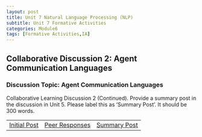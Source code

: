 ```yaml
---
layout: post
title: Unit 7 Natural Language Processing (NLP)
subtitle: Unit 7 Formative Activities
categories: Module6
tags: [Formative Activities,IA]
---
```

<html lang="en">

<body>

<h2>Collaborative Discussion 2: Agent Communication Languages </h2>

<h3>Discussion Topic: Agent Communication Languages</h3>
  
<p>Collaborative Learning Discussion 2 (Continued). Provide a summary post in the discussion in Unit 5. Please label this as ‘Summary Post’. It should be 300 words.</p>

<table>
    <tr>
      <td> <a href="../../../../artefacts/IA-Unit05-Initial_Post.pdf" target="_blank" class="button large">Initial Post</a></td> 
       <td> <a href="../../../../artefacts/IA-Unit05-Peer_Response.pdf" target="_blank" class="button large">Peer Responses</a></td> 
       <td> <a href="../../../../artefacts/IA-Unit05-SummaryPost.pdf" target="_blank" class="button large">Summary Post</a></td> 
    </tr>
</table>







